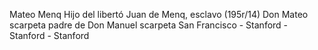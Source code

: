 Mateo Menq
Hijo del libertó Juan de Menq, esclavo
(195r/14)
Don Mateo scarpeta
padre de Don Manuel scarpeta
San Francisco - Stanford - Stanford - Stanford